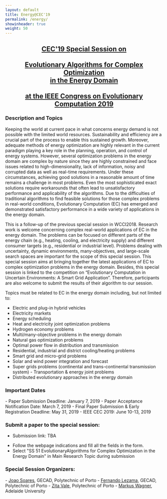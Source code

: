 ```yaml
---
layout: default
title: Energy@CEC'19
permalink: /energy/
showinheader: true
weight: 50
---
```

<center>
<h2><b><a href="http://www.gecad.isep.ipp.pt/ieee-CEC2019/CEC2019-SS/">CEC'19 Special Session on<br><br>Evolutionary Algorithms for Complex Optimization<br>in the Energy Domain<br><br>at ​the IEEE Congress on Evolutionary Computation 2019</a></b></h2>

<!-- <h3><a href="{{ site.baseurl }}/assets/SmartEA-CfP.pdf">Call for submissions as PDF</a></h3> -->

</center>

<h3><b>Description and Topics</b></h3>


Keeping the world at current pace in what concerns energy demand is not possible with the limited world resources. Sustainability and efficiency are a crucial part of the process to enable this sustained growth. Moreover, adequate methods of energy optimization are highly relevant in the current paradigm playing a key role in the planning, operation, and control of energy systems. However, several optimization problems in the energy domain are complex by nature since they are highly constrained and face issues related to high-dimensionality, lack of information, noisy and corrupted data as well as real-time requirements. Under these circumstances, achieving good solutions in a reasonable amount of time remains a challenge in most problems. Even the most sophisticated exact solutions require workarounds that often lead to unsatisfactory performance and applicability of the algorithms. Due to the difficulties of traditional algorithms to find feasible solutions for those complex problems in real-world conditions, Evolutionary Computation (EC) has emerged and demonstrated satisfactory performance in a wide variety of applications in the energy domain.

This is a follow-up of the previous special session in WCCI2018. Research work is welcome concerning complex real-world applications of EC in the energy domain. The problems can be focused on different parts of the energy chain (e.g., heating, cooling, and electricity supply) and different consumer targets (e.g., residential or industrial level). Problems dealing with uncertainty, dynamic environments, many-objectives, and large-scale search spaces are important for the scope of this special session. This special session aims at bringing together the latest applications of EC to complex optimization problems in the energy domain. Besides, this special session is linked to the competition on “Evolutionary Computation in Uncertain Environments: A Smart Grid Application”. Therefore, participants are also welcome to submit the results of their algorithm to our session.

Topics must be related to EC in the energy domain including, but not limited to:
- Electric and plug-in hybrid vehicles
- Electricity markets
- Energy scheduling
- Heat and electricity joint optimization problems
- Hydrogen economy problems
- Multi/many-objective problems in the energy domain
- Natural gas optimization problems
- Optimal power flow in distribution and transmission
- Residential, industrial and district cooling/heating problems
- Smart grid and micro-grid problems
- Solar and wind power integration and forecast
- Super grids problems (continental and trans-continental transmission system) - Transportation & energy joint problems
- Distributed evolutionary approaches in the energy domain

<h3><b>Important Dates</b></h3>
- Paper Submission Deadline: January 7, 2019
- Paper Acceptance Notification Date: March 7, 2019
- Final Paper Submission & Early Registration Deadline: May 31, 2019
- IEEE CEC 2019: June 10-13, 2019



<h3><b>Submit a paper to the special session:</b></h3>

- Submission link: TBA 
<!--<a href="http://ieee-cis.org/conferences/cec2018/upload.php">http://ieee-cis.org/conferences/cec2018/upload.php</a>-->
- Follow the webpage indications and fill all the fields in the form.
- Select "SS 51 EvolutionaryAlgorithms for Complex Optimization in the Energy Domain" in Main Research Topic during submission



<h3><b>Special Session Organizers:</b></h3>
- <a href="mailto:joaps@isep.ipp.pt">Joao Soares</a>, GECAD, Polytechnic of Porto
- <a href="mailto:flzcl@isep.ipp.pt">Fernando Lezama</a>, GECAD, Polytechnic of Porto
- <a href="mailto:zav@isep.ipp.pt">Zita Vale</a>, Polytechnic of Porto
- <a href="mailto:markus.wagner@adelaide.edu.au">Markus Wagner</a>, Adelaide University





